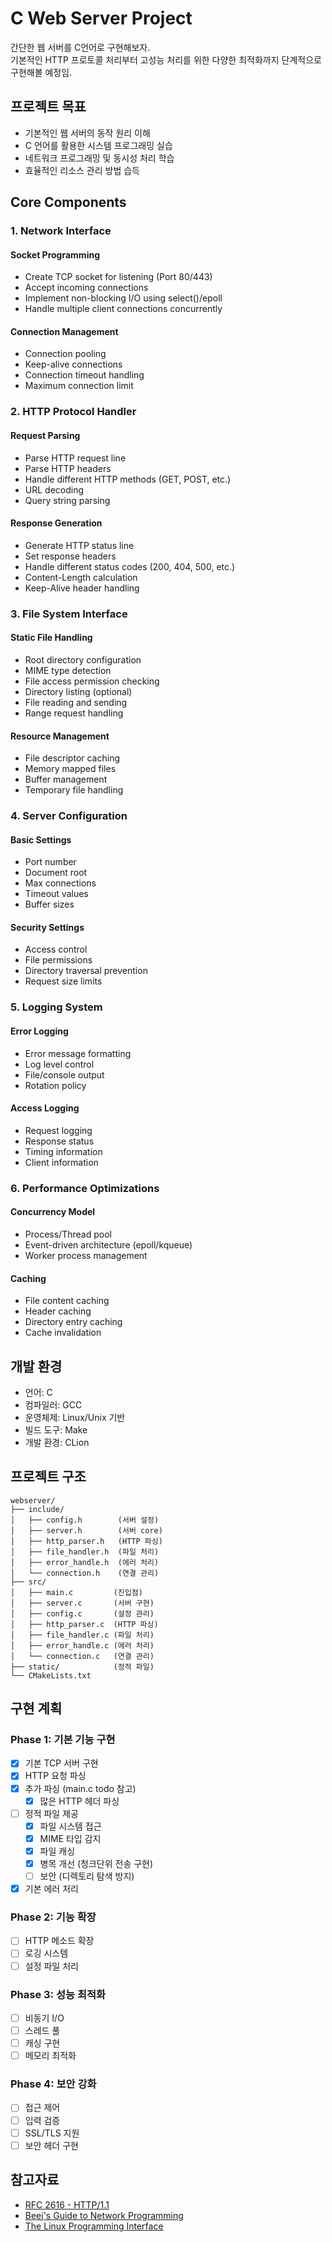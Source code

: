 # C Web Server Project

간단한 웹 서버를 C언어로 구현해보자.
</br>
기본적인 HTTP 프로토콜 처리부터 고성능 처리를 위한 다양한 최적화까지 단계적으로 구현해볼 예정임.

## 프로젝트 목표

- 기본적인 웹 서버의 동작 원리 이해
- C 언어를 활용한 시스템 프로그래밍 실습
- 네트워크 프로그래밍 및 동시성 처리 학습
- 효율적인 리소스 관리 방법 습득

## Core Components

### 1. Network Interface

#### Socket Programming

- Create TCP socket for listening (Port 80/443)
- Accept incoming connections
- Implement non-blocking I/O using select()/epoll
- Handle multiple client connections concurrently

#### Connection Management

- Connection pooling
- Keep-alive connections
- Connection timeout handling
- Maximum connection limit

### 2. HTTP Protocol Handler

#### Request Parsing

- Parse HTTP request line
- Parse HTTP headers
- Handle different HTTP methods (GET, POST, etc.)
- URL decoding
- Query string parsing

#### Response Generation

- Generate HTTP status line
- Set response headers
- Handle different status codes (200, 404, 500, etc.)
- Content-Length calculation
- Keep-Alive header handling

### 3. File System Interface

#### Static File Handling

- Root directory configuration
- MIME type detection
- File access permission checking
- Directory listing (optional)
- File reading and sending
- Range request handling

#### Resource Management

- File descriptor caching
- Memory mapped files
- Buffer management
- Temporary file handling

### 4. Server Configuration

#### Basic Settings

- Port number
- Document root
- Max connections
- Timeout values
- Buffer sizes

#### Security Settings

- Access control
- File permissions
- Directory traversal prevention
- Request size limits

### 5. Logging System

#### Error Logging

- Error message formatting
- Log level control
- File/console output
- Rotation policy

#### Access Logging

- Request logging
- Response status
- Timing information
- Client information

### 6. Performance Optimizations

#### Concurrency Model

- Process/Thread pool
- Event-driven architecture (epoll/kqueue)
- Worker process management

#### Caching

- File content caching
- Header caching
- Directory entry caching
- Cache invalidation

## 개발 환경

- 언어: C
- 컴파일러: GCC
- 운영체제: Linux/Unix 기반
- 빌드 도구: Make
- 개발 환경: CLion

## 프로젝트 구조

```
webserver/
├── include/
│   ├── config.h        (서버 설정)
│   ├── server.h        (서버 core)
│   ├── http_parser.h   (HTTP 파싱)
│   ├── file_handler.h  (파일 처리)
│   ├── error_handle.h  (에러 처리)
│   └── connection.h    (연결 관리)
├── src/
│   ├── main.c         (진입점)
│   ├── server.c       (서버 구현)
│   ├── config.c       (설정 관리)
│   ├── http_parser.c  (HTTP 파싱)
│   ├── file_handler.c (파일 처리)
│   ├── error_handle.c (에러 처리)
│   └── connection.c   (연결 관리)
├── static/            (정적 파일)
└── CMakeLists.txt
```

<!--
## 빌드 방법

```bash
make clean
make
```

## 실행 방법

```bash
./webserver
```

## 테스트

```bash
make test
```
-->

## 구현 계획

### Phase 1: 기본 기능 구현

- [x] 기본 TCP 서버 구현
- [x] HTTP 요청 파싱
- [x] 추가 파싱 (main.c todo 참고)
  - [x] 많은 HTTP 헤더 파싱
- [ ] 정적 파일 제공
  - [x] 파일 시스템 접근
  - [x] MIME 타입 감지
  - [x] 파일 캐싱
  - [x] 병목 개선 (청크단위 전송 구현)
  - [ ] 보안 (디렉토리 탐색 방지)
- [x] 기본 에러 처리

### Phase 2: 기능 확장

- [ ] HTTP 메소드 확장
- [ ] 로깅 시스템
- [ ] 설정 파일 처리

### Phase 3: 성능 최적화

- [ ] 비동기 I/O
- [ ] 스레드 풀
- [ ] 캐싱 구현
- [ ] 메모리 최적화

### Phase 4: 보안 강화

- [ ] 접근 제어
- [ ] 입력 검증
- [ ] SSL/TLS 지원
- [ ] 보안 헤더 구현

## 참고자료

- [RFC 2616 - HTTP/1.1](https://tools.ietf.org/html/rfc2616)
- [Beej's Guide to Network Programming](https://beej.us/guide/bgnet/)
- [The Linux Programming Interface](http://man7.org/tlpi/)
